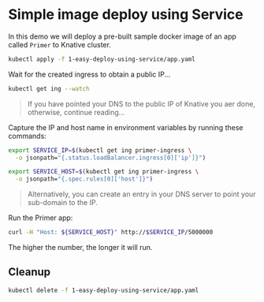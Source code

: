 # Simple image deploy using Service

In this demo we will deploy a pre-built sample docker image of an app called `Primer` to Knative cluster.


```bash
kubectl apply -f 1-easy-deploy-using-service/app.yaml
```

Wait for the created ingress to obtain a public IP...

```bash
kubectl get ing --watch
```

> If you have pointed your DNS to the public IP of Knative you aer done, otherwise, continue reading...

Capture the IP and host name in environment variables by running these commands:

```bash
export SERVICE_IP=$(kubectl get ing primer-ingress \
  -o jsonpath="{.status.loadBalancer.ingress[0]['ip']}")

export SERVICE_HOST=$(kubectl get ing primer-ingress \
  -o jsonpath="{.spec.rules[0]['host']}")
```

> Alternatively, you can create an entry in your DNS server to point your sub-domain to the IP.

Run the Primer app:

```bash
curl -H "Host: ${SERVICE_HOST}" http://$SERVICE_IP/5000000
```

The higher the number, the longer it will run.

## Cleanup


```bash
kubectl delete -f 1-easy-deploy-using-service/app.yaml
```
